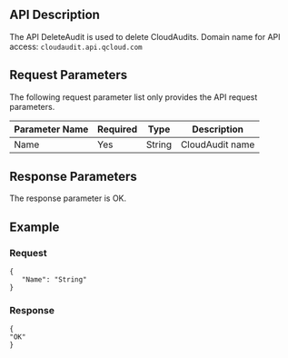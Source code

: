 
## API Description
The API DeleteAudit is used to delete CloudAudits.
Domain name for API access: `cloudaudit.api.qcloud.com`

## Request Parameters
The following request parameter list only provides the API request parameters.

| Parameter Name | Required | Type | Description |
|---------|---------|---------|--------|
| Name | Yes | String | CloudAudit name |
## Response Parameters
The response parameter is OK.

## Example
### Request

```
{
   "Name": "String"
}
```
### Response

```
{
"OK"
}
```

